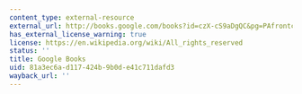 ```yaml
---
content_type: external-resource
external_url: http://books.google.com/books?id=czX-cS9aDgQC&pg=PAfrontcover
has_external_license_warning: true
license: https://en.wikipedia.org/wiki/All_rights_reserved
status: ''
title: Google Books
uid: 81a3ec6a-d117-424b-9b0d-e41c711dafd3
wayback_url: ''
---
```


